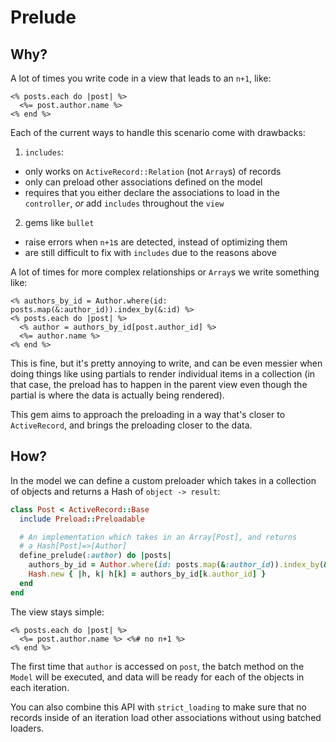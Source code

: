 # Prelude

## Why?

A lot of times you write code in a view that leads to an `n+1`, like:

``` erb
<% posts.each do |post| %>
  <%= post.author.name %>
<% end %>
```

Each of the current ways to handle this scenario come with drawbacks:

1. `includes`:
  - only works on `ActiveRecord::Relation` (not `Array`s) of records
  - only can preload other associations defined on the model
  - requires that you either declare the associations to load in the `controller`, _or_ add `includes` throughout the `view`

2. gems like `bullet`
  - raise errors when `n+1`s are detected, instead of optimizing them
  - are still difficult to fix with `includes` due to the reasons above

A lot of times for more complex relationships or `Array`s we write something
like:

``` erb
<% authors_by_id = Author.where(id: posts.map(&:author_id)).index_by(&:id) %>
<% posts.each do |post| %>
  <% author = authors_by_id[post.author_id] %>
  <%= author.name %>
<% end %>
```

This is fine, but it's pretty annoying to write, and can be even messier when
doing things like using partials to render individual items in a collection (in
that case, the preload has to happen in the parent view even though the partial
is where the data is actually being rendered).

This gem aims to approach the preloading in a way that's closer to `ActiveRecord`,
and brings the preloading closer to the data.

## How?

In the model we can define a custom preloader which takes in a collection of objects
and returns a Hash of `object -> result`:

``` ruby
class Post < ActiveRecord::Base
  include Preload::Preloadable

  # An implementation which takes in an Array[Post], and returns
  # a Hash[Post]=>[Author]
  define_prelude(:author) do |posts|
    authors_by_id = Author.where(id: posts.map(&:author_id)).index_by(&:id)
    Hash.new { |h, k| h[k] = authors_by_id[k.author_id] }
  end
end
```

The view stays simple:

``` erb
<% posts.each do |post| %>
  <%= post.author.name %> <%# no n+1 %>
<% end %>
```

The first time that `author` is accessed on `post`, the batch method on the
`Model` will be executed, and data will be ready for each of the objects in
each iteration.

You can also combine this API with `strict_loading` to make sure that no records
inside of an iteration load other associations without using batched loaders.
